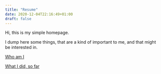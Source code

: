 ```yaml
---
title: "Resume"
date: 2020-12-04T22:16:49+01:00
draft: false
---
```


Hi, this is my simple homepage.

I dump here some things, that are a kind of important to me, and that might be interested in.

[Who am I](posts/who-am-i)

[What I did, so far](posts/references)